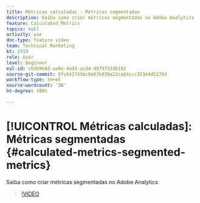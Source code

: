 ```yaml
---
title: Métricas calculadas - Métricas segmentadas
description: Saiba como criar métricas segmentadas no Adobe Analytics
feature: Calculated Metrics
topics: null
activity: use
doc-type: feature video
team: Technical Marketing
kt: 2319
role: User
level: Beginner
exl-id: c02b968d-aa0e-4a93-acd4-d8797533b182
source-git-commit: 8fc641743bc9e07b838a22ca64ccc15344d52764
workflow-type: tm+mt
source-wordcount: '26'
ht-degree: 100%

---
```


# [!UICONTROL Métricas calculadas]: Métricas segmentadas {#calculated-metrics-segmented-metrics}

Saiba como criar métricas segmentadas no Adobe Analytics

>[!VIDEO](https://video.tv.adobe.com/v/25409/?quality=12&learn=on)
